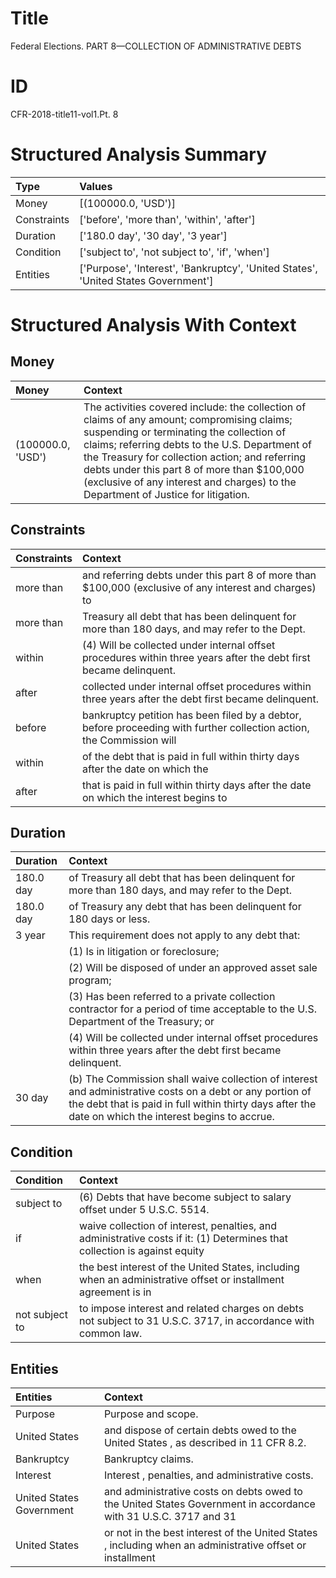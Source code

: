 # Title

 Federal Elections. PART 8—COLLECTION OF ADMINISTRATIVE DEBTS


# ID

 CFR-2018-title11-vol1.Pt. 8


# Structured Analysis Summary

| Type        | Values                                                                             |
|:------------|:-----------------------------------------------------------------------------------|
| Money       | [(100000.0, 'USD')]                                                                |
| Constraints | ['before', 'more than', 'within', 'after']                                         |
| Duration    | ['180.0 day', '30 day', '3 year']                                                  |
| Condition   | ['subject to', 'not subject to', 'if', 'when']                                     |
| Entities    | ['Purpose', 'Interest', 'Bankruptcy', 'United States', 'United States Government'] |


# Structured Analysis With Context

 


## Money

| Money             | Context                                                                                                                                                                                                                                                                                                                                                                         |
|:------------------|:--------------------------------------------------------------------------------------------------------------------------------------------------------------------------------------------------------------------------------------------------------------------------------------------------------------------------------------------------------------------------------|
| (100000.0, 'USD') | The activities covered include: the collection of claims of any amount; compromising claims; suspending or terminating the collection of claims; referring debts to the U.S. Department of the Treasury for collection action; and referring debts under this part 8 of more than $100,000 (exclusive of any interest and charges) to the Department of Justice for litigation. |


## Constraints

| Constraints   | Context                                                                                                               |
|:--------------|:----------------------------------------------------------------------------------------------------------------------|
| more than     | and referring debts under this part 8 of more than $100,000 (exclusive of any interest and charges) to                |
| more than     | Treasury all debt that has been delinquent for more than  180 days, and may refer to the Dept.                        |
| within        | (4) Will be collected under internal offset procedures within  three years after the debt first became delinquent.    |
| after         | collected under internal offset procedures within three years after  the debt first became delinquent.                |
| before        | bankruptcy petition has been filed by a debtor, before proceeding with further collection action, the Commission will |
| within        | of the debt that is paid in full within thirty days after the date on which the                                       |
| after         | that is paid in full within thirty days after the date on which the interest begins to                                |


## Duration

| Duration   | Context                                                                                                                                                                                                            |
|:-----------|:-------------------------------------------------------------------------------------------------------------------------------------------------------------------------------------------------------------------|
| 180.0 day  | of Treasury all debt that has been delinquent for more than 180 days, and may refer to the Dept.                                                                                                                   |
| 180.0 day  | of Treasury any debt that has been delinquent for 180 days or less.                                                                                                                                                |
| 3 year     | This requirement does not apply to any debt that:                                                                                                                                                                  |
|            |           (1) Is in litigation or foreclosure;                                                                                                                                                                     |
|            |           (2) Will be disposed of under an approved asset sale program;                                                                                                                                            |
|            |           (3) Has been referred to a private collection contractor for a period of time acceptable to the U.S. Department of the Treasury; or                                                                      |
|            |           (4) Will be collected under internal offset procedures within three years after the debt first became delinquent.                                                                                        |
| 30 day     | (b) The Commission shall waive collection of interest and administrative costs on a debt or any portion of the debt that is paid in full within thirty days after the date on which the interest begins to accrue. |


## Condition

| Condition      | Context                                                                                                                   |
|:---------------|:--------------------------------------------------------------------------------------------------------------------------|
| subject to     | (6) Debts that have become  subject to  salary offset under 5 U.S.C. 5514.                                                |
| if             | waive collection of interest, penalties, and administrative costs if it: (1) Determines that collection is against equity |
| when           | the best interest of the United States, including when an administrative offset or installment agreement is in            |
| not subject to | to impose interest and related charges on debts not subject to  31 U.S.C. 3717, in accordance with common law.            |


## Entities

| Entities                 | Context                                                                                                         |
|:-------------------------|:----------------------------------------------------------------------------------------------------------------|
| Purpose                  | Purpose  and scope.                                                                                             |
| United States            | and dispose of certain debts owed to the United States , as described in 11 CFR 8.2.                            |
| Bankruptcy               | Bankruptcy  claims.                                                                                             |
| Interest                 | Interest , penalties, and administrative costs.                                                                 |
| United States Government | and administrative costs on debts owed to the United States Government in accordance with 31 U.S.C. 3717 and 31 |
| United States            | or not in the best interest of the United States , including when an administrative offset or installment       |


